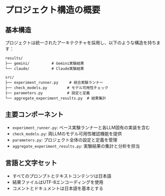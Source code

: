 # プロジェクト構造の概要

## 基本構造

プロジェクトは統一されたアーキテクチャを採用し、以下のような構造を持ちます：

```
results/
├── gemini/          # Gemini実験結果
└── claude/          # Claude実験結果

src/
├── experiment_runner.py     # 統合実験ランナー
├── check_models.py         # モデル可用性チェック
├── parameters.py           # 設定と定義
└── aggregate_experiment_results.py  # 結果集計
```

## 主要コンポーネント

- `experiment_runner.py`: ベース実験ランナーと各LLM固有の実装を含む
- `check_models.py`: 両LLMのモデル可用性確認機能を提供
- `parameters.py`: プロジェクト全体の設定と定義を管理
- `aggregate_experiment_results.py`: 実験結果の集計と分析を担当

## 言語と文字セット

- すべてのプロンプトとテキストコンテンツは日本語
- 結果ファイルはUTF-8エンコーディングを使用
- コメントとドキュメントは日本語を基本とする
